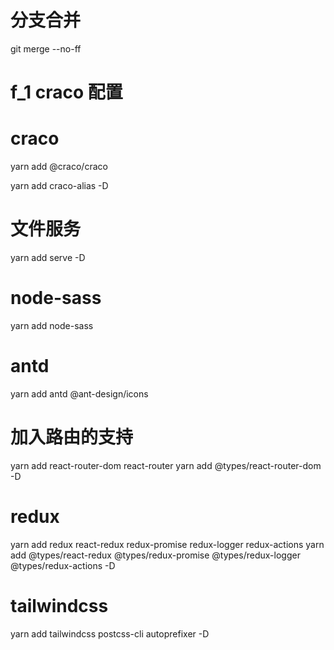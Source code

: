 # 分支合并

git merge --no-ff

# f_1 craco 配置

# craco

yarn add @craco/craco

yarn add craco-alias -D

# 文件服务

yarn add serve -D

# node-sass

yarn add node-sass

# antd

yarn add antd @ant-design/icons

# 加入路由的支持

yarn add react-router-dom react-router
yarn add @types/react-router-dom -D

# redux

yarn add redux react-redux redux-promise redux-logger redux-actions
yarn add @types/react-redux @types/redux-promise @types/redux-logger @types/redux-actions -D

# tailwindcss

yarn add tailwindcss postcss-cli autoprefixer -D
